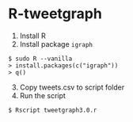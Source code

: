 R-tweetgraph
============

1. Install R
2. Install package `igraph`

```
$ sudo R --vanilla
> install.packages(c("igraph"))
> q()
```
3. Copy tweets.csv to script folder
4. Run the script

```
$ Rscript tweetgraph3.0.r
```
